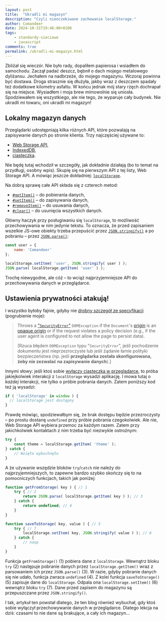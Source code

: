 ```yaml
---
layout: post
title:  "Ukradli mi magazyn"
description: "Czyli nieoczekiwane zachowanie localStorage."
author: Comandeer
date: 2024-10-31T19:46:00+0100
tags:
    - standardy-sieciowe
    - javascript
comments: true
permalink: /ukradli-mi-magazyn.html
---
```


Zbliżał się wieczór. Nie było rady, dopaliłem papierosa i wsiadłem do samochodu. Zaczął padać deszcz, bębnił o dach mojego metalowego dyliżansu. Jechałem na nadbrzeże, do mojego magazynu. Wczoraj powinna być dostawa. Droga strasznie się dłużyła, jakby wraz z deszczem spadały też dodatkowe kilometry asfaltu. W końcu jednak mój stary rzęch dochrapał się na miejsce. Wysiadłem i moja brew mimowolnie się uniosła. Spodziewałem się wszystkiego, ale nie tego, że wyparuje cały budynek. Nie ukradli mi towaru, oni ukradli mi magazyn!<!--more-->

## Lokalny magazyn danych

Przeglądarki udostępniają kilka różnych API, które pozwalają na zapisywanie danych po stronie klienta. Trzy najczęściej używane to:

* [Web Storage API](https://developer.mozilla.org/en-US/docs/Web/API/Web_Storage_API),
* [IndexedDB](https://developer.mozilla.org/en-US/docs/Web/API/IndexedDB_API),
* [ciasteczka](https://developer.mozilla.org/en-US/docs/Glossary/Cookie).

Nie będę tutaj wchodził w szczegóły, jak dokładnie działają (bo to temat na przydługi, osobny wpis). Skupię się na pierwszym API z tej listy, Web Storage API. A mówiąc jeszcze dokładniej: [`localStorage`](https://developer.mozilla.org/en-US/docs/Web/API/Window/localStorage).

Na dobrą sprawę całe API składa się z czterech metod:

* [`#getItem()`](https://developer.mozilla.org/en-US/docs/Web/API/Storage/getItem) – do pobierania danych,
* [`#setItem()`](https://developer.mozilla.org/en-US/docs/Web/API/Storage/setItem) – do zapisywania danych,
* [`#removeItem()`](https://developer.mozilla.org/en-US/docs/Web/API/Storage/removeItem) – do usuwania danych,
* [`#clear()`](https://developer.mozilla.org/en-US/docs/Web/API/Storage/clear) – do usunięcia wszystkich danych.

Główny haczyk przy posługiwaniu się `localStorage`, to możliwość przechowywania w nim jedynie tekstu. To oznacza, że przed zapisaniem wszelkie JS-owe obiekty trzeba przepuścić przez [`JSON.stringify()`](https://developer.mozilla.org/en-US/docs/Web/JavaScript/Reference/Global_Objects/JSON/stringify) a po pobraniu – przez [`JSON.parse()`](https://developer.mozilla.org/en-US/docs/Web/JavaScript/Reference/Global_Objects/JSON/parse):

```javascript
const user = {
	name: 'Comandeer'
};

localStorage.setItem( 'user', JSON.stringify( user ) );
JSON.parse( localStorage.getItem( 'user' ) );
```

Trochę niewygodne, ale cóż – to wciąż najprzyjemniejsze API do przechowywania danych w przeglądarce.

## Ustawienia prywatności atakują!

I wszystko byłoby fajnie, gdyby nie [drobny szczegół ze specyfikacji](https://html.spec.whatwg.org/multipage/webstorage.html#the-localstorage-attribute) (pogrubienie moje):

> Throws a ["`SecurityError`"](https://webidl.spec.whatwg.org/#securityerror) `DOMException` if the `Document`'s [origin](https://dom.spec.whatwg.org/#concept-document-origin) is an [opaque origin](https://html.spec.whatwg.org/multipage/browsers.html#concept-origin-opaque) or if the request violates a policy decision (e.g., if the user agent is configured to not allow the page to persist data).
>
> [Rzuca błędem `DOMException` typu "`SecurityError`", jeśli pochodzenie dokumentu jest nieprzezroczyste lub jeśli żądanie łamie polityki bezpieczeństwa (np. jeśli **przeglądarka została skonfigurowana, żeby nie zezwalać na zapisywanie danych**).]

Innymi słowy: jeśli ktoś sobie [wyłączy ciasteczka w przeglądarce](https://superuser.com/a/299080), to próba jakiejkolwiek interakcji z `localStorage` wysadzi aplikację. I mowa tutaj o _każdej_ interakcji, nie tylko o próbie pobrania danych. Zatem poniższy kod też ją wysadzi:

```javascript
if ( 'localStorage' in window ) {
  // localStorage jest dostępny
}
```

Prawdę mówiąc, spodziewałbym się, że brak dostępu będzie przezroczysty – po prostu dostanę `undefined` przy próbie pobrania czegokolwiek. Ale nie, Web Storage API wybiera przemoc za każdym razem. Zatem przy jakichkolwiek kontaktach z nim trzeba być niezwykle ostrożnym:

```javascript
try {
	const theme = localStorage.getItem( 'theme' );
} catch {
	// Wzięło wybuchnęło
}
```

A że używanie wszędzie bloków `try`/`catch` nie należy do najprzyjemniejszych, to zapewne bardzo szybko skończy się to na pomocniczych funkcjach, takich jak poniżej:

```javascript
function getFromStorage( key ) { // 1
	try { // 2
		return JSON.parse( localStorage.getItem( key ) ); // 3
	} catch {
		return undefined; // 4
	}
}

function saveToStorage( key, value ) { // 5
	try { // 7
		localStorage.setItem( key, JSON.stringify( value ) ); // 6
	} catch {
		// noop
	}
}
```

Funkcja `getFromStorage()` (1) pobiera dane z `localStorage`. Wewnątrz bloku `try` (2) następuje pobranie danych przez `localStorage.getItem()`  wraz z parsowaniem ich przez `JSON.parse()` (3). W razie, gdyby pobranie danych się nie udało, funkcja zwraca `undefined` (4). Z kolei funkcja `saveToStorage()` (5) zapisuje dane do `localStorage`. Odpala ona `localStorage.setItem()` (6) wewnątrz bloku `try` (7). Dane przed zapisem do magazynu są przepuszczane przez `JSON.stringify()`.

I tak, artykuł ten powstał dlatego, że ten blog również wybuchał, gdy ktoś sobie wyłączył przechowywanie danych w przeglądarce. Dlatego lekcja na dziś: czasami to nie dane są brakujące, a cały ich magazyn…
